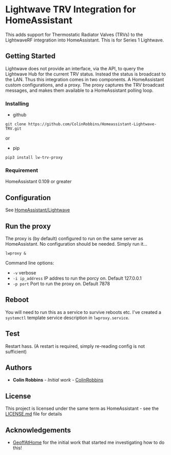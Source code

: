 # Lightwave TRV Integration for HomeAssistant

This adds support for Thermostatic Radiator Valves (TRVs) to the LightwaveRF integration into HomeAssistant.
This is for Series 1 Lightwave.

## Getting Started

Lightwave does not provide an interface, via the API, to query the Lightwave Hub for the current TRV status.  Instead the status is broadcast to the LAN.
Thus this integration comes in two components.  A HomeAssistant custom configurations, and a proxy.
The proxy captures the TRV broadcast messages, and makes them available to a HomeAssistant polling loop.

### Installing

* github
```
git clone https://github.com/ColinRobbins/Homeassistant-Lightwave-TRV.git
```
or
* pip
```
pip3 install lw-trv-proxy
```

### Requirement
HomeAssistant 0.109 or greater


## Configuration
See [HomeAssistant/Lightwave](https://www.home-assistant.io/integrations/lightwave/)

## Run the proxy
The proxy is (by default) configured to run on the same server as HomeAssistant.
No configuration should be needed.   Simply run it...
```
lwproxy &
```
Command line options:
* ```-v``` verbose
* ```-i ip_address``` IP addres to run the porcy on.  Default 127.0.0.1
* ```-p port``` Port to run the proxy on. Default 7878

## Reboot
You will need to run this as a service to survive reboots etc.  I've created a ```systemctl``` template service description in ```lwproxy.service```.
## Test
Restart hass.  (A restart is required, simply re-reading config is not sufficient)

## Authors

* **Colin Robbins** - *Initial work* - [ColinRobbins](https://github.com/ColinRobbins)

## License

This project is licensed under the same term as HomeAssistant - see the [LICENSE.md](LICENSE.md) file for details

## Acknowledgements

* [GeoffAtHome](https://github.com/GeoffAtHome) for the initial work that started me investigating how to do this!
